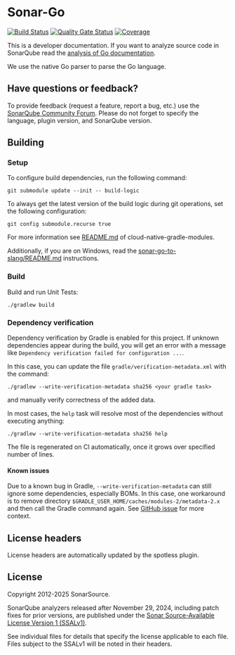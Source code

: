 # Sonar-Go

[![Build Status](https://api.cirrus-ci.com/github/SonarSource/sonar-go.svg?branch=master)](https://cirrus-ci.com/github/SonarSource/sonar-go)
[![Quality Gate Status](https://sonarcloud.io/api/project_badges/measure?project=SonarSource_sonar-go&metric=alert_status)](https://sonarcloud.io/summary/new_code?id=SonarSource_sonar-go)
[![Coverage](https://sonarcloud.io/api/project_badges/measure?project=SonarSource_sonar-go&metric=coverage)](https://sonarcloud.io/summary/new_code?id=SonarSource_sonar-go)

This is a developer documentation. If you want to analyze source code in SonarQube read the [analysis of Go documentation](https://docs.sonarqube.org/latest/analysis/languages/go/).

We use the native Go parser to parse the Go language.

## Have questions or feedback?

To provide feedback (request a feature, report a bug, etc.) use the [SonarQube Community Forum](https://community.sonarsource.com/). Please do not forget to specify the language, plugin version, and SonarQube version.

## Building

### Setup

To configure build dependencies, run the following command:

```shell
git submodule update --init -- build-logic
```

To always get the latest version of the build logic during git operations, set the following configuration:

```shell
git config submodule.recurse true
```

For more information see [README.md](https://github.com/SonarSource/cloud-native-gradle-modules/blob/master/README.md) of cloud-native-gradle-modules.

Additionally, if you are on Windows, read the [sonar-go-to-slang/README.md](sonar-go-to-slang/README.md) instructions.


### Build
Build and run Unit Tests:

```shell
./gradlew build
```

### Dependency verification

Dependency verification by Gradle is enabled for this project. If unknown dependencies appear during the build, you will get an error
with a message like `Dependency verification failed for configuration ...`.

In this case, you can update the file `gradle/verification-metadata.xml` with the command:

```shell
./gradlew --write-verification-metadata sha256 <your gradle task>
```
and manually verify correctness of the added data.

In most cases, the `help` task will resolve most of the dependencies without executing anything:

```shell
./gradlew --write-verification-metadata sha256 help
```

The file is regenerated on CI automatically, once it grows over specified number of lines.

#### Known issues
Due to a known bug in Gradle, `--write-verification-metadata` can still ignore some dependencies, especially BOMs.
In this case, one workaround is to remove directory `$GRADLE_USER_HOME/caches/modules-2/metadata-2.x` and then call the Gradle command again.
See [GitHub issue](https://github.com/gradle/gradle/issues/20194#issuecomment-1652095447) for more context.

## License headers

License headers are automatically updated by the spotless plugin.

## License

Copyright 2012-2025 SonarSource.

SonarQube analyzers released after November 29, 2024, including patch fixes for prior versions,
are published under the [Sonar Source-Available License Version 1 (SSALv1)](LICENSE.txt).

See individual files for details that specify the license applicable to each file.
Files subject to the SSALv1 will be noted in their headers.
